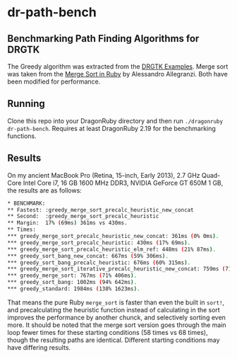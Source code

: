 # dr-path-bench

## Benchmarking Path Finding Algorithms for DRGTK

The Greedy algorithm was extracted from the [DRGTK Examples](http://docs.dragonruby.org/#----path-finding-algorithms---heuristic-with-walls---main-rb). Merge sort was taken from the [Merge Sort in Ruby](https://medium.com/@allegranzia/merge-sort-in-ruby-102b750af287) by Alessandro Allegranzi. Both have been modified for performance.

## Running

Clone this repo into your DragonRuby directory and then run `./dragonruby dr-path-bench`. Requires at least DragonRuby 2.19 for the benchmarking functions.

## Results

On my ancient MacBook Pro (Retina, 15-inch, Early 2013), 2.7 GHz Quad-Core Intel Core i7, 16 GB 1600 MHz DDR3, NVIDIA GeForce GT 650M 1 GB, the results are as follows:

```bash
* BENCHMARK:
** Fastest: :greedy_merge_sort_precalc_heuristic_new_concat
** Second:  :greedy_merge_sort_precalc_heuristic
** Margin:  17% (69ms) 361ms vs 430ms.
** Times:
*** greedy_merge_sort_precalc_heuristic_new_concat: 361ms (0% 0ms).
*** greedy_merge_sort_precalc_heuristic: 430ms (17% 69ms).
*** greedy_merge_sort_precalc_heuristic_elm_ref: 448ms (21% 87ms).
*** greedy_sort_bang_new_concat: 667ms (59% 306ms).
*** greedy_sort_bang_precalc_heuristic: 676ms (60% 315ms).
*** greedy_merge_sort_iterative_precalc_heuristic_new_concat: 759ms (71% 398ms).
*** greedy_merge_sort: 767ms (71% 406ms).
*** greedy_sort_bang: 1002ms (94% 642ms).
*** greedy_standard: 1984ms (138% 1623ms).
```

That means the pure Ruby `merge_sort` is faster than even the built in `sort!`, and precalculating the heuristic function instead of calculating in the sort improves the performance by another chunck, and selectively sorting even more. It should be noted that the merge sort version goes through the main loop fewer times for these starting conditions (58 times vs 68 times), though the resulting paths are identical. Different starting conditions may have differing results.

